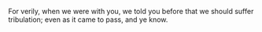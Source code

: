 For verily, when we were with you, we told you before that we should suffer tribulation; even as it came to pass, and ye know.
